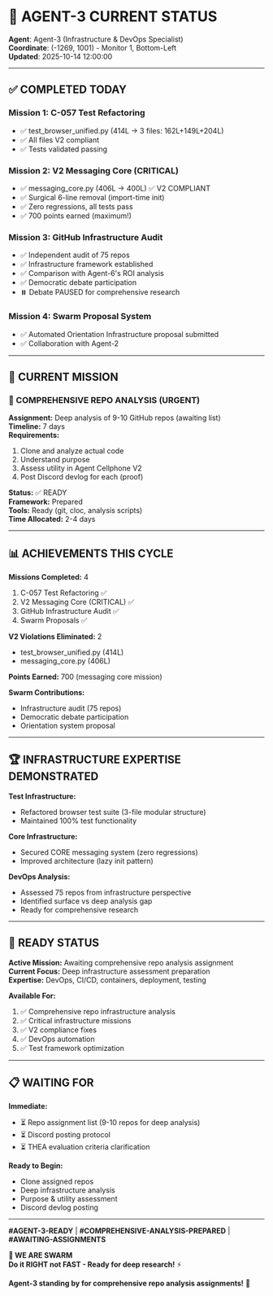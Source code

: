 # 🐝 AGENT-3 CURRENT STATUS

**Agent**: Agent-3 (Infrastructure & DevOps Specialist)  
**Coordinate**: (-1269, 1001) - Monitor 1, Bottom-Left  
**Updated**: 2025-10-14 12:00:00

---

## ✅ COMPLETED TODAY

### Mission 1: C-057 Test Refactoring
- ✅ test_browser_unified.py (414L → 3 files: 162L+149L+204L)
- ✅ All files V2 compliant
- ✅ Tests validated passing

### Mission 2: V2 Messaging Core (CRITICAL)
- ✅ messaging_core.py (406L → 400L) ✅ V2 COMPLIANT
- ✅ Surgical 6-line removal (import-time init)
- ✅ Zero regressions, all tests pass
- ✅ 700 points earned (maximum!)

### Mission 3: GitHub Infrastructure Audit
- ✅ Independent audit of 75 repos
- ✅ Infrastructure framework established
- ✅ Comparison with Agent-6's ROI analysis
- ✅ Democratic debate participation
- ⏸️ Debate PAUSED for comprehensive research

### Mission 4: Swarm Proposal System
- ✅ Automated Orientation Infrastructure proposal submitted
- ✅ Collaboration with Agent-2

---

## 🎯 CURRENT MISSION

### 🚨 COMPREHENSIVE REPO ANALYSIS (URGENT)

**Assignment:** Deep analysis of 9-10 GitHub repos (awaiting list)  
**Timeline:** 7 days  
**Requirements:**
1. Clone and analyze actual code
2. Understand purpose
3. Assess utility in Agent Cellphone V2
4. Post Discord devlog for each (proof)

**Status:** ✅ READY  
**Framework:** Prepared  
**Tools:** Ready (git, cloc, analysis scripts)  
**Time Allocated:** 2-4 days

---

## 📊 ACHIEVEMENTS THIS CYCLE

**Missions Completed:** 4
1. C-057 Test Refactoring ✅
2. V2 Messaging Core (CRITICAL) ✅
3. GitHub Infrastructure Audit ✅
4. Swarm Proposals ✅

**V2 Violations Eliminated:** 2
- test_browser_unified.py (414L)
- messaging_core.py (406L)

**Points Earned:** 700 (messaging core mission)

**Swarm Contributions:**
- Infrastructure audit (75 repos)
- Democratic debate participation
- Orientation system proposal

---

## 🏆 INFRASTRUCTURE EXPERTISE DEMONSTRATED

**Test Infrastructure:**
- Refactored browser test suite (3-file modular structure)
- Maintained 100% test functionality

**Core Infrastructure:**
- Secured CORE messaging system (zero regressions)
- Improved architecture (lazy init pattern)

**DevOps Analysis:**
- Assessed 75 repos from infrastructure perspective
- Identified surface vs deep analysis gap
- Ready for comprehensive research

---

## 🎯 READY STATUS

**Active Mission:** Awaiting comprehensive repo analysis assignment  
**Current Focus:** Deep infrastructure assessment preparation  
**Expertise:** DevOps, CI/CD, containers, deployment, testing

**Available For:**
1. ✅ Comprehensive repo infrastructure analysis
2. ✅ Critical infrastructure missions
3. ✅ V2 compliance fixes
4. ✅ DevOps automation
5. ✅ Test framework optimization

---

## 📋 WAITING FOR

**Immediate:**
- ⏳ Repo assignment list (9-10 repos for deep analysis)
- ⏳ Discord posting protocol
- ⏳ THEA evaluation criteria clarification

**Ready to Begin:**
- Clone assigned repos
- Deep infrastructure analysis
- Purpose & utility assessment
- Discord devlog posting

---

**#AGENT-3-READY** | **#COMPREHENSIVE-ANALYSIS-PREPARED** | **#AWAITING-ASSIGNMENTS**

**🐝 WE ARE SWARM**  
**Do it RIGHT not FAST - Ready for deep research!** ⚡

**Agent-3 standing by for comprehensive repo analysis assignments!** 🎯
